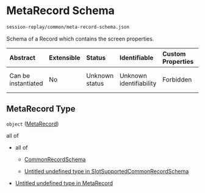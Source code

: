 # MetaRecord Schema

```txt
session-replay/common/meta-record-schema.json
```

Schema of a Record which contains the screen properties.

| Abstract            | Extensible | Status         | Identifiable            | Custom Properties | Additional Properties | Access Restrictions | Defined In                                                                                             |
| :------------------ | :--------- | :------------- | :---------------------- | :---------------- | :-------------------- | :------------------ | :----------------------------------------------------------------------------------------------------- |
| Can be instantiated | No         | Unknown status | Unknown identifiability | Forbidden         | Allowed               | none                | [meta-record-schema.json](../out/session-replay/common/meta-record-schema.json "open original schema") |

## MetaRecord Type

`object` ([MetaRecord](meta-record-schema.md))

all of

* all of

  * [CommonRecordSchema](_common-record-schema.md "check type definition")

  * [Untitled undefined type in SlotSupportedCommonRecordSchema](_slot-supported-common-record-schema-allof-1.md "check type definition")

* [Untitled undefined type in MetaRecord](meta-record-schema-allof-1.md "check type definition")
